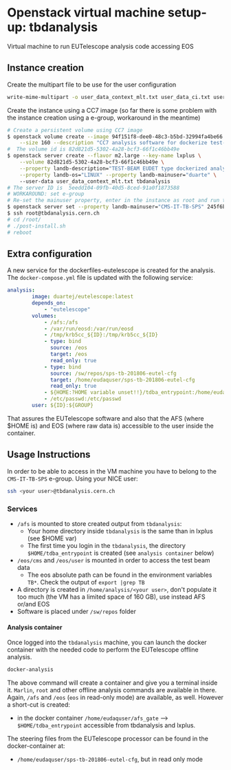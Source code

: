 # Openstack virtual machine setup-up: tbdanalysis
Virtual machine to run EUTelescope analysis code accessing EOS

## Instance creation 
Create the multipart file to be use for the user configuration
```bash
write-mime-multipart -o user_data_context_mlt.txt user_data_ci.txt user_data_bs.txt
```
Create the instance using a CC7 image (so far there is some problem with the instance
creation using a e-group, workaround in the meantime)
```bash
# Create a persistent volume using CC7 image
$ openstack volume create --image 94f151f8-dee0-48c3-b5bd-32994fa4be66 \
    --size 160 --description "CC7 analysis software for dockerize test-beam analysis for IT-CMS upgrade" cms-it-tb 
#  The volume id is 82d821d5-5302-4a28-bcf3-66f1c46bb49e
$ openstack server create --flavor m2.large --key-name lxplus \
    --volume 82d821d5-5302-4a28-bcf3-66f1c46bb49e \
    --property landb-description="TEST-BEAM EUDET type dockerized analysis server" \
    --property landb-os="LINUX" --property landb-mainuser="duarte" \ 
    --user-data user_data_context_mlt.txt tbdanalysis
# The server ID is  5eedd104-09fb-40d5-8ced-91a0f1873588
# WORKAROUND: set e-group
# Re-set the mainuser property, enter in the instance as root and run the /root/post-install.sh script
$ openstack server set --property landb-mainuser="CMS-IT-TB-SPS" 245f6b7e-b0e6-4871-b151-434c7adc6e29
$ ssh root@tbdanalysis.cern.ch
# cd /root/
# ./post-install.sh
# reboot
```

## Extra configuration
A new service for the dockerfiles-eutelescope is created for the analysis. 
The `docker-compose.yml` file is updated with the following service:
```yml
analysis:
        image: duartej/eutelescope:latest
        depends_on:
            - "eutelescope"
        volumes:
            - /afs:/afs
            - /var/run/eosd:/var/run/eosd
            - /tmp/krb5cc_${ID}:/tmp/krb5cc_${ID}
            - type: bind
              source: /eos
              target: /eos
              read_only: true
            - type: bind
              source: /sw/repos/sps-tb-201806-eutel-cfg
              target: /home/eudaquser/sps-tb-201806-eutel-cfg
              read_only: true
            - ${HOME:?HOME variable unset!!}/tdba_entrypoint:/home/eudaquser/afs_gate
            - /etc/passwd:/etc/passwd
        user: ${ID}:${GROUP}
```
That assures the EUTelescope software and also that the AFS (where $HOME is) and EOS (where raw data is)
accessible to the user inside the container.

## Usage Instructions
In order to be able to access in the VM machine you have to belong to the `CMS-IT-TB-SPS`
e-group. Using your NICE user:
```bash
ssh <your user>@tbdanalysis.cern.ch
```
### Services
* `/afs` is mounted to store created output from `tbdanalysis`:
   * Your home directory inside `tbdanalysis` is the same than in lxplus 
   (see $HOME var)
   * The first time you login in the `tbdanalysis`, the directory 
   `$HOME/tdba_entrypoint` is created (see `analysis container` below)
* `/eos/cms` and `/eos/user` is mounted in order to access the test beam data
   * The eos absolute path can be found in the environment variables `TB*`.
   Check the output of `export |grep TB`
* A directory is created in `/home/analysis/<your user>`, don't populate it too much
(the VM has a limited space of 160 GB), use instead AFS or/and EOS
* Software is placed under `/sw/repos` folder

#### Analysis container 
Once logged into the `tbdanalysis` machine, you can launch the docker container
with the needed code to perform the EUTelescope offline analysis. 
```bash
docker-analysis
```
The above command will create a container and give you a terminal inside it. `Marlin`,
`root` and other offline analysis commands are available in there. Again, `/afs` and 
`/eos` (`eos` in read-only mode) are available, as well. However a short-cut is created:
* in the docker container `/home/eudaquser/afs_gate` --> `$HOME/tdba_entrypoint` accessible
from tbdanalysis and lxplus. 

The steering files from the EUTelescope processor can be found in the docker-container at:
* `/home/eudaquser/sps-tb-201806-eutel-cfg`, but in read only mode

